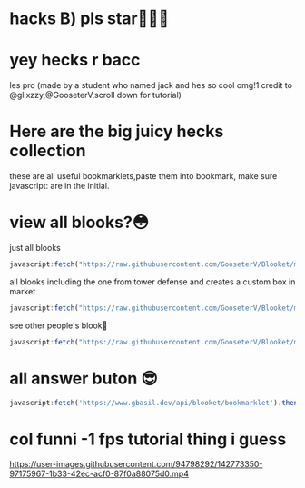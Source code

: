 # hacks B) pls star🥲🌟😀




# yey hecks r bacc
les pro                                 (made by a student who named jack and hes so cool omg!1 credit to @glixzzy,@GooseterV,scroll down for tutorial)

# Here are the big juicy hecks collection
these are all useful bookmarklets,paste them into bookmark, make sure javascript: are in the initial.


# view all blooks?😳
just all blooks
```js
javascript:fetch("https://raw.githubusercontent.com/GooseterV/Blooket/master/js/spoofer.js").then((res) => res.text().then((t) => eval(t)))
```
all blooks including the one from tower defense and creates a custom box in market
```js
javascript:fetch("https://raw.githubusercontent.com/GooseterV/Blooket/master/js/spoofer.js").then((res) => res.text().then((t) => eval(t)))
```
see other people's blook🤯
```js
javascript:fetch("https://raw.githubusercontent.com/GooseterV/Blooket/master/js/blookViewer.js").then((res) => res.text().then((t) => eval(t)))
```
# all answer buton 😎
```js
javascript:fetch('https://www.gbasil.dev/api/blooket/bookmarklet').then(res => res.text().then(t => eval(t)))
```
# col funni -1 fps tutorial thing i guess
https://user-images.githubusercontent.com/94798292/142773350-97175967-1b33-42ec-acf0-87f0a88075d0.mp4
